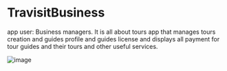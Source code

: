 # TravisitBusiness 
app user: Business managers.
It is all about tours app that manages tours creation and guides profile and guides license and displays all payment for tour guides and their tours and other useful services.

![image](https://user-images.githubusercontent.com/49350237/107751658-61af5f00-6d26-11eb-81f2-308dcf83eec9.png)


